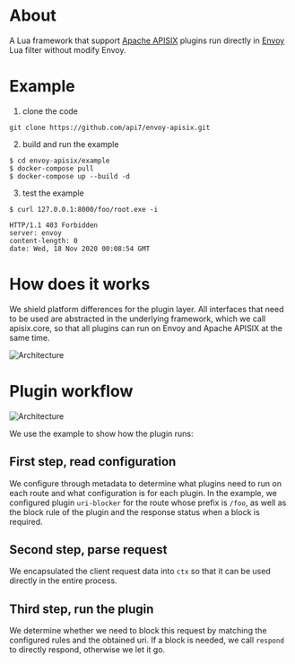# About

A Lua framework that support [Apache APISIX](https://github.com/apache/apisix) plugins run directly in [Envoy](https://github.com/envoyproxy/envoy) Lua filter without modify Envoy.



# Example

1. clone the code
```shell
git clone https://github.com/api7/envoy-apisix.git
```

2. build and run the example
```shell
$ cd envoy-apisix/example
$ docker-compose pull
$ docker-compose up --build -d
 ```

3. test the example

```shell
$ curl 127.0.0.1:8000/foo/root.exe -i

HTTP/1.1 403 Forbidden
server: envoy
content-length: 0
date: Wed, 18 Nov 2020 00:08:54 GMT
```


# How does it works

We shield platform differences for the plugin layer. All interfaces that need to be used are abstracted in the underlying framework, which we call apisix.core, so that all plugins can run on Envoy and Apache APISIX at the same time.

![Architecture](https://lh5.googleusercontent.com/iwtuR_yrBWeWLVM7Hfo1BTMNkP3-CY7iVqzvNwgIslnFc2GsUgr1_BRWi2em_fFhuqg8l3MuDAYMa7zM1mrkYzb4ynqg62WV6CvkOaY_wl4D-vRZKpUYayKh4DrgqDRl2NiTKOdq)


# Plugin workflow

![Architecture](https://lh5.googleusercontent.com/_zb5QqAqtyN0H3brtdRUFEPKMuat3dR5y3J-2V79yFBY7yU5VYfGHCT9cjxbsIVUbvbTgyE0bgfks6hHiIkawjXKXvN0bP_Fre8byMLTx-uPBbAkufDxlsV0GkqrOhZzHUvF3b9-)

We use the example to show how the plugin runs:

## First step, read configuration

We configure through metadata to determine what plugins need to run on each route and what configuration is for each plugin.
In the example, we configured plugin `uri-blocker` for the route whose prefix is ​​`/foo`, as well as the block rule of the plugin and the response status when a block is required.

## Second step, parse request

We encapsulated the client request data into `ctx` so that it can be used directly in the entire process.

## Third step, run the plugin

We determine whether we need to block this request by matching the configured rules and the obtained uri. If a block is needed, we call `respond` to directly respond, otherwise we let it go.
